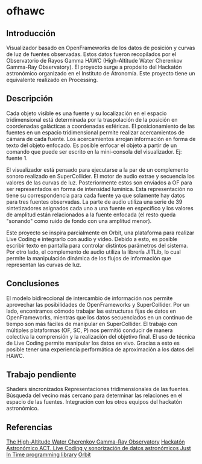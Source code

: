 # ofhawc

## Introducción

Visualizador basado en OpenFrameworks de los datos de posición y curvas de luz de fuentes observadas. Estos datos fueron recopilados por el Observatorio de Rayos Gamma HAWC (High-Altitude Water Cherenkov Gamma-Ray Observatory). El proyecto surge a propósito del Hackatón astronómico organizado en el Instituto de Atronomía. Este proyecto tiene un equivalente realizado en Processing. 

## Descripción

Cada objeto visible es una fuente y su localización en el espacio tridimensional está determinada por la traspolación de la posición en coordenadas galácticas a coordenadas esféricas. El posicionamiento de las fuentes en un espacio tridimensional permite realizar acercamientos de cámara de cada fuente. Los acercamientos arrojan información en forma de texto del objeto enfocado. Es posible enfocar el objeto a partir de un comando que puede ser escrito en la mini-consola del visualizador. Ej: fuente 1. 

El visualizador está pensado para ejecutarse a la par de un complemento sonoro realizado en SuperCollider. El motor de audio extrae y secuencia los valores de las curvas de luz. Posteriormente estos son enviados a OF para ser representados en forma de intensidad lumínica. Esta representación no tiene su correspondencia para cada fuente ya que solamente hay datos para tres fuentes observadas. La parte de audio utiliza una serie de 39 sintetizadores asignados cada uno a una fuente en específico y los valores de amplitud están relacionados a la fuente enfocada (el resto queda "sonando" como ruido de fondo con una amplitud menor).

Este proyecto se inspira parcialmente en Orbit, una plataforma para realizar Live Coding e integrarlo con audio y video. Debido a esto, es posible escribir texto en pantalla para controlar distintos parámetros del sistema. Por otro lado, el complemento de audio utiliza la librería JITLib, lo cual permite la manipulación dinámica de los flujos de información que representan las curvas de luz. 

## Conclusiones

El modelo bidireccional de intercambio de información nos permite aprovechar las posibilidades de OpenFrameworks y SuperCollider. Por un lado, encontramos cómodo trabajar las estructuras fijas de datos en OpenFrameworks, mientras que los datos secuenciados en un continuo de tiempo son más fáciles de manipular en SuperCollider. 
El trabajo con múltiples plataformas (OF, SC, P) nos permitió conducir de manera colectiva la comprensión y la realización del objetivo final. 
El uso de técnica de Live Coding permite manipular los datos en vivo. Gracias a esto es posible tener una experiencia performática de aproximación a los datos del HAWC. 

## Trabajo pendiente

Shaders sincronizados
Representaciones tridimensionales de las fuentes. 
Búsqueda del vecino más cercano para determinar las relaciones en el espacio de las fuentes. 
Integración con los otros equipos del hackatón astronómico. 

## Referencias

[The High-Altitude Water Cherenkov Gamma-Ray Observatory](https://www.hawc-observatory.org/)
[Hackatón Astronómico ACT. Live Coding y sonorización de datos astronómicos ](http://artecienciaytecnologias.mx/es/programacion/divulgacion/5121748WQHs766EB9yOj0146)
[Just In Time programming library](http://doc.sccode.org/Overviews/JITLib.html)
[Orbit](https://github.com/EmilioOcelotl/Orbit)
